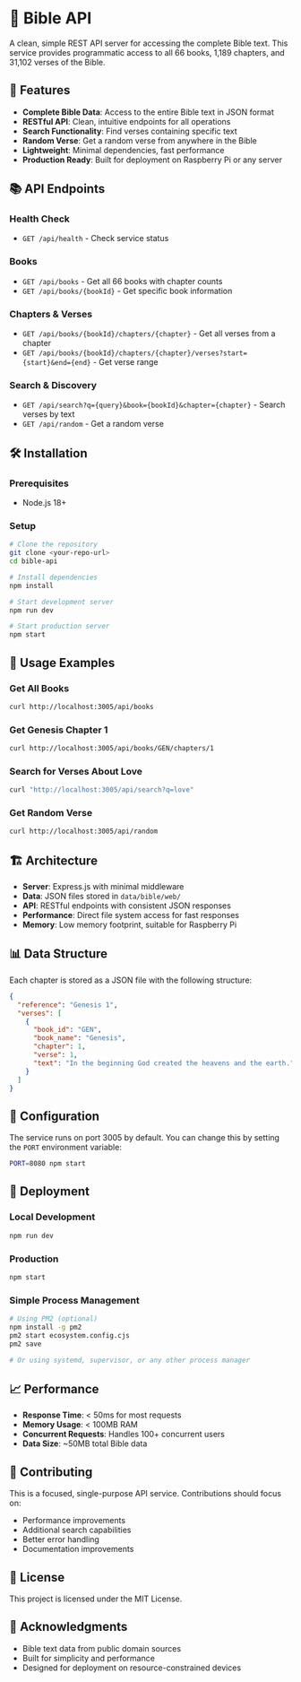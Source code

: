 # 📖 Bible API

A clean, simple REST API server for accessing the complete Bible text. This service provides programmatic access to all 66 books, 1,189 chapters, and 31,102 verses of the Bible.

## 🚀 Features

- **Complete Bible Data**: Access to the entire Bible text in JSON format
- **RESTful API**: Clean, intuitive endpoints for all operations
- **Search Functionality**: Find verses containing specific text
- **Random Verse**: Get a random verse from anywhere in the Bible
- **Lightweight**: Minimal dependencies, fast performance
- **Production Ready**: Built for deployment on Raspberry Pi or any server

## 📚 API Endpoints

### Health Check
- `GET /api/health` - Check service status

### Books
- `GET /api/books` - Get all 66 books with chapter counts
- `GET /api/books/{bookId}` - Get specific book information

### Chapters & Verses
- `GET /api/books/{bookId}/chapters/{chapter}` - Get all verses from a chapter
- `GET /api/books/{bookId}/chapters/{chapter}/verses?start={start}&end={end}` - Get verse range

### Search & Discovery
- `GET /api/search?q={query}&book={bookId}&chapter={chapter}` - Search verses by text
- `GET /api/random` - Get a random verse

## 🛠️ Installation

### Prerequisites
- Node.js 18+

### Setup
```bash
# Clone the repository
git clone <your-repo-url>
cd bible-api

# Install dependencies
npm install

# Start development server
npm run dev

# Start production server
npm start
```

## 📖 Usage Examples

### Get All Books
```bash
curl http://localhost:3005/api/books
```

### Get Genesis Chapter 1
```bash
curl http://localhost:3005/api/books/GEN/chapters/1
```

### Search for Verses About Love
```bash
curl "http://localhost:3005/api/search?q=love"
```

### Get Random Verse
```bash
curl http://localhost:3005/api/random
```

## 🏗️ Architecture

- **Server**: Express.js with minimal middleware
- **Data**: JSON files stored in `data/bible/web/`
- **API**: RESTful endpoints with consistent JSON responses
- **Performance**: Direct file system access for fast responses
- **Memory**: Low memory footprint, suitable for Raspberry Pi

## 📊 Data Structure

Each chapter is stored as a JSON file with the following structure:
```json
{
  "reference": "Genesis 1",
  "verses": [
    {
      "book_id": "GEN",
      "book_name": "Genesis",
      "chapter": 1,
      "verse": 1,
      "text": "In the beginning God created the heavens and the earth."
    }
  ]
}
```

## 🔧 Configuration

The service runs on port 3005 by default. You can change this by setting the `PORT` environment variable:

```bash
PORT=8080 npm start
```

## 🚀 Deployment

### Local Development
```bash
npm run dev
```

### Production
```bash
npm start
```

### Simple Process Management
```bash
# Using PM2 (optional)
npm install -g pm2
pm2 start ecosystem.config.cjs
pm2 save

# Or using systemd, supervisor, or any other process manager
```

## 📈 Performance

- **Response Time**: < 50ms for most requests
- **Memory Usage**: < 100MB RAM
- **Concurrent Requests**: Handles 100+ concurrent users
- **Data Size**: ~50MB total Bible data

## 🤝 Contributing

This is a focused, single-purpose API service. Contributions should focus on:
- Performance improvements
- Additional search capabilities
- Better error handling
- Documentation improvements

## 📄 License

This project is licensed under the MIT License.

## 🙏 Acknowledgments

- Bible text data from public domain sources
- Built for simplicity and performance
- Designed for deployment on resource-constrained devices
